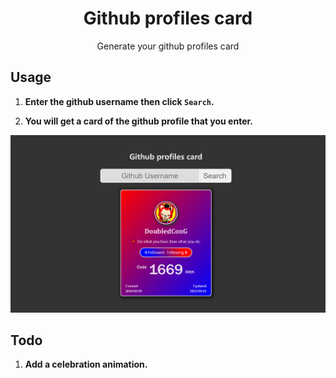 <h1 align="center">Github profiles card</h1>
<p align="center">
Generate your github profiles card
</p>

## Usage

1. **Enter the github username then click `Search`.**

2. **You will get a card of the github profile that you enter.**

![](./images/intro.png)

## Todo

1. **Add a celebration animation.**
